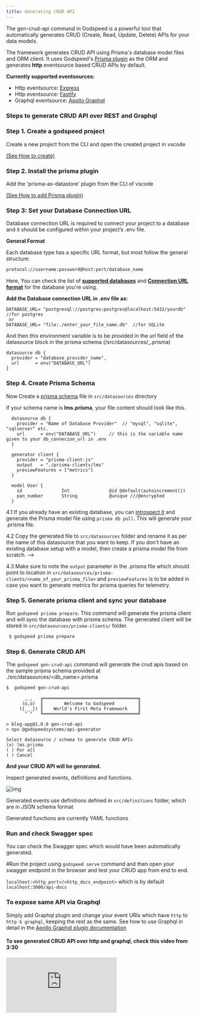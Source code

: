 ```yaml
---
title: Generating CRUD API
--- 
```


The gen-crud-api command in Godspeed is a powerful tool that automatically generates CRUD (Create, Read, Update, Delete) APIs for your data models. 
<!-- This command significantly simplifies the process of building back-end APIs, allowing you to focus on other parts of your application. -->

The framework generates CRUD API using Prisma's database model files and ORM client. It uses Godspeed's [Prisma plugin](./datasources/datasource-plugins/Prisma%20Datasource.md) as the ORM and generates **http** eventsource based CRUD APIs by default. 

**Currently supported eventsources:**
- Http eventsource: [Express](./event-sources/event-source-plugins/Express%20Http%20Eventsource.md) 
- Http eventsource: [Fastify](./event-sources/event-source-plugins/Fastify%20Eventsource.md)
- Graphql eventsource: [Apollo Graphql](./event-sources/event-source-plugins/Apollo%20GraphQl%20Eventsource.md)  

### Steps to generate CRUD API over REST and Graphql

### Step 1. Create a godspeed project 
Create a new project from the CLI and open the created project in vscode
  
  [(See How to create)](./guide/get-started.md#step-2:-create-a-project-and-start-the-server)

### Step 2. Install the prisma plugin
Add the 'prisma-as-datastore' plugin from the CLI of vscode

  [(See How to add Prisma plugin)](./datasources/datasource-plugins/Prisma%20Datasource.md#add-plugin)

### Step 3: Set your Database Connection URL

Database connection URL is required to connect your project to a database and it should be configured within your project’s .env file.

**General Format**

Each database type has a specific URL format, but most follow the general structure:
```bash
protocol://username:password@host:port/database_name
```
Here, You can check the list of [**supported databases**](https://godspeed.systems/docs/microservices-framework/databases/Overview#list-of-currently-supported-databases) and [**Connection URL format**](https://godspeed.systems/docs/microservices-framework/databases/MySQL#connection-url) for the database you're using.

**Add the Database connection URL in .env file as:**
```.env
DATABASE_URL= "postgresql://postgres:postgres@localhost:5432/yourdb" //for postgres
 or
DATABASE_URL= "file:./enter_your_file_name.db"  //for SQLite
```
And then this environment variable is to be provided in the url field of the datasource block in the prisma schema 
(/src/datasources/_.prisma)
```
datasource db {
  provider = "database_provider_name",
  url      = env("DATABASE_URL") 
}
```
### Step 4. Create Prisma Schema 
Now Create a [prisma schema](https://www.prisma.io/docs/orm/prisma-schema) file in `src/datasources` directory

If your schema name is **lms.prisma**, your file content should look like this. 

  ```prisma
    datasource db {
      provider = "Name of Database Provider"  // "mysql", "sqlite", "sqlserver" etc.
      url      = env("DATABASE_URL")     // this is the variable name given to your db_connecion_url in .env
    }

    generator client {
      provider = "prisma-client-js"
      output   = "./prisma-clients/lms"
      previewFeatures = ["metrics"]
    }

    model User {
      id               Int               @id @default(autoincrement())
      pan_number       String            @unique ///@encrypted
    }
  ```

  4.1 If you already have an existing database, you can [introspect it](https://www.prisma.io/docs/getting-started/setup-prisma/add-to-existing-project/relational-databases/introspection-typescript-postgresql) and generate the Prisma model file using `prisma db pull`. This will generate your .prisma file. 
  
  4.2 Copy the generated file to `src/datasources` folder and rename it as per the name of this datasource that you want to keep. If you don't have an existing database setup with a model, then create a prisma model file from scratch.  -->
  
  4.3 Make sure to note the `output` parameter in the .prisma file which should point to location in `src/datasources/prisma-clients/<name_of_your_prisma_file>` and `previewFeatures` is to be added in case you want to generate metrics for prisma queries for telemetry. 

    
### Step 5. Generate prisma client and sync your database
Run `godspeed prisma prepare`. This command will generate the prisma client and will sync the database with prisma schema. The generated client will be stored in `src/datasources/prisma-clients/` folder.

 ```bash
  $ godspeed prisma prepare
 ```
  
### Step 6. Generate CRUD API
 
  The `godspeed gen-crud-api` command will generate the crud apis based on the sample prisma schema provided at ./src/datasources/<db_name>.prisma

  ```bash
  $  godspeed gen-crud-api
  ```

```
       ,_,   ╔════════════════════════════════════╗
      (o,o)  ║        Welcome to Godspeed         ║
     ({___}) ║    World's First Meta Framework    ║
       " "   ╚════════════════════════════════════╝

> blog-app@1.0.0 gen-crud-api
> npx @godspeedsystems/api-generator

Select datasource / schema to generate CRUD APIs
(x) lms.prisma
( ) For all
( ) Cancel

```
**And your CRUD API will be generated.**

Inspect generated events, definitions and functions.

  ![img](../../static/img/generated_crud_api.png)

  Generated events use definitions defined in `src/definitions` folder, which are in JSON schema format
    
  Generated functions are currently YAML functions

### Run and check Swagger spec 
  You can check the Swagger spec which would have been automatically generated. 

  #Run the project using `godspeed serve` command and then open your swagger endpoint in the browser and test your CRUD app from end to end.
  
   `localhost:<http_port>/<http_docs_endpoint>` which is by default `localhost:3000/api-docs`

### To expose same API via Graphql

  Simply add Graphql plugin and change your event URIs which have `http` to `http & graphql`, keeping the rest as the same. See how to use Graphql in detail in the [Apollo Graphql plugin documentation](./event-sources/event-source-plugins/Apollo%20GraphQl%20Eventsource.md)

#### To see generated CRUD API over http and graphql, check this video from 3:30

<div style={{ position: 'relative', paddingBottom: '56.25%', height: 0, overflow: 'hidden' }}>
<iframe style={{ position: 'absolute', top: 0, left: 0, width: '100%', height: '100%' }} src="https://www.youtube.com/embed/dVt6GPSgY7A?si=gYrEESjBpIOfuNM5&amp;start=205" frameborder="0" allowfullscreen></iframe>
</div>
